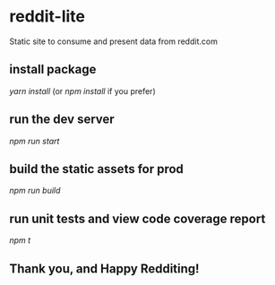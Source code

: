 # reddit-lite

Static site to consume and present data from reddit.com

install package
--
*yarn install* (or *npm install* if you prefer)

run the dev server
--
*npm run start*

build the static assets for prod
--
*npm run build*

run unit tests and view code coverage report
--
*npm t*

Thank you, and Happy Redditing!
--

